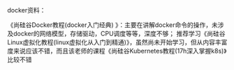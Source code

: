 docker资料：

《尚硅谷Docker教程(docker入门经典) 》：主要在讲解docker命令的操作，未涉及docker的网络模型，存储驱动，CPU调度等等，深度不够；
推荐学习《尚硅谷Linux虚拟化教程(linux虚拟化从入门到精通)》，虽然尚未开始学习，但从内容丰富度来说应该不错，而且该老师的课程《尚硅谷Kubernetes教程(17h深入掌握k8s)》比较不错